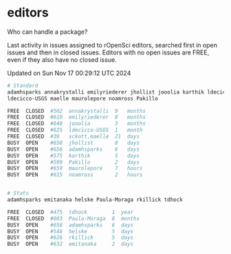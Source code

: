 # editors

Who can handle a package?

Last activity in issues assigned to rOpenSci editors, searched first in open
issues and then in closed issues. Editors with no open issues are FREE, even if
they also have no closed issue.


Updated on Sun Nov 17 00:29:12 UTC 2024

```bash
# Standard
adamhsparks annakrystalli emilyriederer jhollist jooolia karthik ldecicco
ldecicco-USGS maelle maurolepore noamross Pakillo

FREE  CLOSED  #502  annakrystalli  9   months
FREE  CLOSED  #619  emilyriederer  8   months
FREE  CLOSED  #648  jooolia        3   months
FREE  CLOSED  #625  ldecicco-USGS  1   month
FREE  CLOSED  #39   sckott,maelle  21  days
BUSY  OPEN    #658  jhollist       8   days
BUSY  OPEN    #656  adamhsparks    6   days
BUSY  OPEN    #575  karthik        5   days
BUSY  OPEN    #599  Pakillo        2   days
BUSY  OPEN    #659  maurolepore    7   hours
BUSY  OPEN    #615  noamross       2   hours


# Stats
adamhsparks emitanaka helske Paula-Moraga rkillick tdhock

FREE  CLOSED  #475  tdhock        1  year
FREE  CLOSED  #603  Paula-Moraga  8  months
BUSY  OPEN    #656  adamhsparks   6  days
BUSY  OPEN    #546  helske        5  days
BUSY  OPEN    #626  rkillick      5  days
BUSY  OPEN    #632  emitanaka     2  days
```
